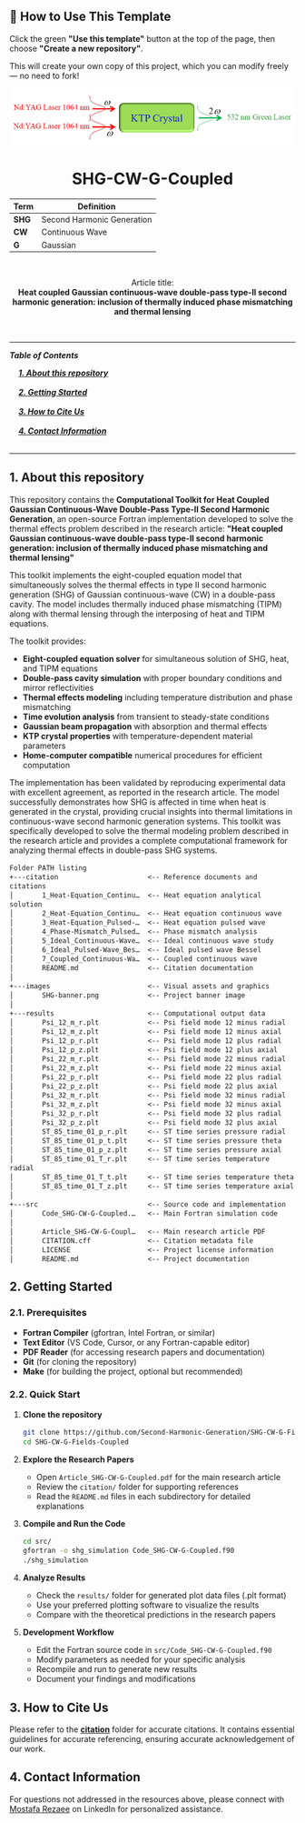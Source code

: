 ## 🧰 How to Use This Template    

Click the green **"Use this template"** button at the top of the page, then choose **"Create a new repository"**.   

This will create your own copy of this project, which you can modify freely — no need to fork!   

 
<p align="center">
  <img src="./images/SHG-banner.png" alt="SHG Logo">
</p>


<h1 align="center">SHG-CW-G-Coupled</h1>

<div align="center">

| **Term** | **Definition** |
|----------|----------------|
| **SHG** | Second Harmonic Generation |
| **CW** | Continuous Wave |
| **G** | Gaussian |
</div>

&nbsp;

<div align="center">

Article title:       
**Heat coupled Gaussian continuous-wave double-pass type-II second harmonic generation: inclusion of thermally induced phase mismatching and thermal lensing**
</div>

&nbsp;

---

***Table of Contents***

<div>
  &nbsp;&nbsp;&nbsp;&nbsp;<a href="#1-about-this-repository"><i><b>1. About this repository</b></i></a>
</div>
&nbsp;

<div>
  &nbsp;&nbsp;&nbsp;&nbsp;<a href="#2-getting-started"><i><b>2. Getting Started</b></i></a>
</div>
&nbsp;

<div>
  &nbsp;&nbsp;&nbsp;&nbsp;<a href="#3-how-to-cite-us"><i><b>3. How to Cite Us</b></i></a>
</div>
&nbsp;


<div>
  &nbsp;&nbsp;&nbsp;&nbsp;<a href="#4-contact-information"><i><b>4. Contact Information</b></i></a>
</div>
&nbsp;

---    

## 1. About this repository

This repository contains the **Computational Toolkit for Heat Coupled Gaussian Continuous-Wave Double-Pass Type-II Second Harmonic Generation**, an open-source Fortran implementation developed to solve the thermal effects problem described in the research article: **"Heat coupled Gaussian continuous-wave double-pass type-II second harmonic generation: inclusion of thermally induced phase mismatching and thermal lensing"**

This toolkit implements the eight-coupled equation model that simultaneously solves the thermal effects in type II second harmonic generation (SHG) of Gaussian continuous-wave (CW) in a double-pass cavity. The model includes thermally induced phase mismatching (TIPM) along with thermal lensing through the interposing of heat and TIPM equations.

The toolkit provides:
- **Eight-coupled equation solver** for simultaneous solution of SHG, heat, and TIPM equations
- **Double-pass cavity simulation** with proper boundary conditions and mirror reflectivities
- **Thermal effects modeling** including temperature distribution and phase mismatching
- **Time evolution analysis** from transient to steady-state conditions
- **Gaussian beam propagation** with absorption and thermal effects
- **KTP crystal properties** with temperature-dependent material parameters
- **Home-computer compatible** numerical procedures for efficient computation

The implementation has been validated by reproducing experimental data with excellent agreement, as reported in the research article. The model successfully demonstrates how SHG is affected in time when heat is generated in the crystal, providing crucial insights into thermal limitations in continuous-wave second harmonic generation systems. This toolkit was specifically developed to solve the thermal modeling problem described in the research article and provides a complete computational framework for analyzing thermal effects in double-pass SHG systems.



```
Folder PATH listing
+---citation                      <-- Reference documents and citations
│       1_Heat-Equation_Continu…  <-- Heat equation analytical solution
│       2_Heat-Equation_Continu…  <-- Heat equation continuous wave
│       3_Heat-Equation_Pulsed-…  <-- Heat equation pulsed wave
│       4_Phase-Mismatch_Pulsed…  <-- Phase mismatch analysis
│       5_Ideal_Continuous-Wave…  <-- Ideal continuous wave study
│       6_Ideal_Pulsed-Wave_Bes…  <-- Ideal pulsed wave Bessel
│       7_Coupled_Continuous-Wa…  <-- Coupled continuous wave
│       README.md                 <-- Citation documentation
│
+---images                        <-- Visual assets and graphics
│       SHG-banner.png            <-- Project banner image
│
+---results                       <-- Computational output data
│       Psi_12_m_r.plt            <-- Psi field mode 12 minus radial
│       Psi_12_m_z.plt            <-- Psi field mode 12 minus axial
│       Psi_12_p_r.plt            <-- Psi field mode 12 plus radial
│       Psi_12_p_z.plt            <-- Psi field mode 12 plus axial
│       Psi_22_m_r.plt            <-- Psi field mode 22 minus radial
│       Psi_22_m_z.plt            <-- Psi field mode 22 minus axial
│       Psi_22_p_r.plt            <-- Psi field mode 22 plus radial
│       Psi_22_p_z.plt            <-- Psi field mode 22 plus axial
│       Psi_32_m_r.plt            <-- Psi field mode 32 minus radial
│       Psi_32_m_z.plt            <-- Psi field mode 32 minus axial
│       Psi_32_p_r.plt            <-- Psi field mode 32 plus radial
│       Psi_32_p_z.plt            <-- Psi field mode 32 plus axial
│       ST_85_time_01_p_r.plt     <-- ST time series pressure radial
│       ST_85_time_01_p_t.plt     <-- ST time series pressure theta
│       ST_85_time_01_p_z.plt     <-- ST time series pressure axial
│       ST_85_time_01_T_r.plt     <-- ST time series temperature radial
│       ST_85_time_01_T_t.plt     <-- ST time series temperature theta
│       ST_85_time_01_T_z.plt     <-- ST time series temperature axial
│
+---src                           <-- Source code and implementation
│       Code_SHG-CW-G-Coupled.…   <-- Main Fortran simulation code
│
│       Article_SHG-CW-G-Coupl…   <-- Main research article PDF
│       CITATION.cff              <-- Citation metadata file
│       LICENSE                   <-- Project license information
│       README.md                 <-- Project documentation
```

## 2. Getting Started

### 2.1. Prerequisites
- **Fortran Compiler** (gfortran, Intel Fortran, or similar)
- **Text Editor** (VS Code, Cursor, or any Fortran-capable editor)
- **PDF Reader** (for accessing research papers and documentation)
- **Git** (for cloning the repository)
- **Make** (for building the project, optional but recommended)

### 2.2. Quick Start

1. **Clone the repository**
   ```bash
   git clone https://github.com/Second-Harmonic-Generation/SHG-CW-G-Fields-Coupled.git
   cd SHG-CW-G-Fields-Coupled
   ```

2. **Explore the Research Papers**
   - Open `Article_SHG-CW-G-Coupled.pdf` for the main research article
   - Review the `citation/` folder for supporting references
   - Read the `README.md` files in each subdirectory for detailed explanations

3. **Compile and Run the Code**
   ```bash
   cd src/
   gfortran -o shg_simulation Code_SHG-CW-G-Coupled.f90
   ./shg_simulation
   ```

4. **Analyze Results**
   - Check the `results/` folder for generated plot data files (.plt format)
   - Use your preferred plotting software to visualize the results
   - Compare with the theoretical predictions in the research papers

5. **Development Workflow**
   - Edit the Fortran source code in `src/Code_SHG-CW-G-Coupled.f90`
   - Modify parameters as needed for your specific analysis
   - Recompile and run to generate new results
   - Document your findings and modifications


## 3. How to Cite Us
Please refer to the [**citation**](./citation/) folder for accurate citations. It contains essential guidelines for accurate referencing, ensuring accurate acknowledgement of our work.


  
## 4. Contact Information

For questions not addressed in the resources above, please connect with [Mostafa Rezaee](https://www.linkedin.com/in/mostafa-rezaee/) on LinkedIn for personalized assistance.
